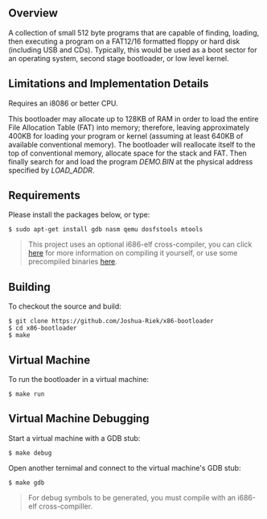 ## Overview

A collection of small 512 byte programs that are capable of finding, 
loading, then executing a program on a FAT12/16 formatted floppy or hard disk 
(including USB and CDs). Typically, this would be used as a boot sector
for an operating system, second stage bootloader, or low level kernel.

## Limitations and Implementation Details

Requires an i8086 or better CPU.

This bootloader may allocate up to 128KB of RAM in order to load the entire 
File Allocation Table (FAT) into memory; therefore, leaving approximately 
400KB for loading your program or kernel (assuming at least 640KB of available 
conventional memory). The bootloader will reallocate itself to the top of 
conventional memory, allocate space for the stack and FAT. Then finally search for and 
load the program *DEMO.BIN* at the physical address specified by *LOAD_ADDR*.

## Requirements

Please install the packages below, or type:
```
$ sudo apt-get install gdb nasm qemu dosfstools mtools
```
> This project uses an optional i686-elf cross-compiler, you can click 
[here](https://wiki.osdev.org/GCC_Cross-Compiler) for more 
information on compiling it yourself, or use some precompiled binaries 
[here](https://github.com/lordmilko/i686-elf-tools/releases).

## Building

To checkout the source and build:
```
$ git clone https://github.com/Joshua-Riek/x86-bootloader
$ cd x86-bootloader
$ make
```

## Virtual Machine

To run the bootloader in a virtual machine:
```
$ make run
```

## Virtual Machine Debugging

Start a virtual machine with a GDB stub:
```
$ make debug
```

Open another ternimal and connect to the virtual machine's GDB stub:
```
$ make gdb
```
> For debug symbols to be generated, you must compile with an i686-elf cross-compiller.
